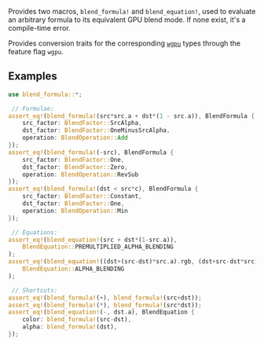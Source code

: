Provides two macros, `blend_formula!` and `blend_equation!`, used to evaluate an arbitrary formula to its equivalent GPU blend mode. If none exist, it's a compile-time error.

Provides conversion traits for the corresponding [`wgpu`](https://wgpu.rs/) types through the feature flag `wgpu`.

## Examples

```rust
use blend_formula::*;

 // Formulae:
assert_eq!(blend_formula!(src*src.a + dst*(1 - src.a)), BlendFormula {
    src_factor: BlendFactor::SrcAlpha,
    dst_factor: BlendFactor::OneMinusSrcAlpha,
    operation: BlendOperation::Add
});
assert_eq!(blend_formula!(-src), BlendFormula {
    src_factor: BlendFactor::One,
    dst_factor: BlendFactor::Zero,
    operation: BlendOperation::RevSub
});
assert_eq!(blend_formula!(dst < src*c), BlendFormula {
    src_factor: BlendFactor::Constant,
    dst_factor: BlendFactor::One,
    operation: BlendOperation::Min
});

 // Equations:
assert_eq!(blend_equation!(src + dst*(1-src.a)), 
    BlendEquation::PREMULTIPLIED_ALPHA_BLENDING
);
assert_eq!(blend_equation!((dst+(src-dst)*src.a).rgb, (dst+src-dst*src).a),
    BlendEquation::ALPHA_BLENDING
);

 // Shortcuts:
assert_eq!(blend_formula!(+), blend_formula!(src+dst));
assert_eq!(blend_formula!(*), blend_formula!(src*dst));
assert_eq!(blend_equation!(-, dst.a), BlendEquation {
    color: blend_formula!(src-dst),
    alpha: blend_formula!(dst),
});
```

